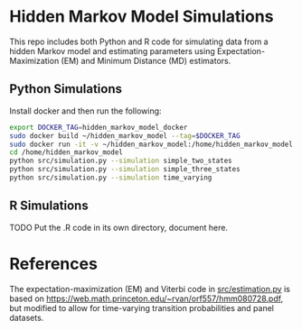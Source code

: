 # Hidden Markov Model Simulations

This repo includes both Python and R code for simulating data from a hidden Markov model
and estimating parameters using Expectation-Maximization (EM) and Minimum Distance (MD) estimators.

## Python Simulations

Install docker and then run the following:

```bash
export DOCKER_TAG=hidden_markov_model_docker
sudo docker build ~/hidden_markov_model --tag=$DOCKER_TAG
sudo docker run -it -v ~/hidden_markov_model:/home/hidden_markov_model $DOCKER_TAG bash
cd /home/hidden_markov_model
python src/simulation.py --simulation simple_two_states
python src/simulation.py --simulation simple_three_states
python src/simulation.py --simulation time_varying
```

## R Simulations

TODO Put the .R code in its own directory, document here.

# References

The expectation-maximization (EM) and Viterbi code in [src/estimation.py](src/estimation.py)
is based on https://web.math.princeton.edu/~rvan/orf557/hmm080728.pdf,
but modified to allow for time-varying transition probabilities and panel datasets.